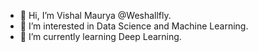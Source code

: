 - 👋 Hi, I’m Vishal Maurya @Weshallfly.
- 👀 I’m interested in Data Science and Machine Learning.
- 🌱 I’m currently learning Deep Learning.
